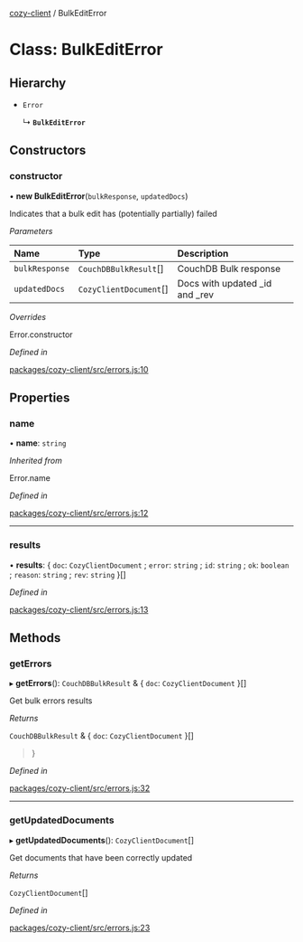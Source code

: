 [cozy-client](../README.md) / BulkEditError

# Class: BulkEditError

## Hierarchy

*   `Error`

    ↳ **`BulkEditError`**

## Constructors

### constructor

• **new BulkEditError**(`bulkResponse`, `updatedDocs`)

Indicates that a bulk edit has (potentially partially) failed

*Parameters*

| Name | Type | Description |
| :------ | :------ | :------ |
| `bulkResponse` | `CouchDBBulkResult`\[] | CouchDB Bulk response |
| `updatedDocs` | `CozyClientDocument`\[] | Docs with updated \_id and \_rev |

*Overrides*

Error.constructor

*Defined in*

[packages/cozy-client/src/errors.js:10](https://github.com/cozy/cozy-client/blob/master/packages/cozy-client/src/errors.js#L10)

## Properties

### name

• **name**: `string`

*Inherited from*

Error.name

*Defined in*

[packages/cozy-client/src/errors.js:12](https://github.com/cozy/cozy-client/blob/master/packages/cozy-client/src/errors.js#L12)

***

### results

• **results**: { `doc`: `CozyClientDocument` ; `error`: `string` ; `id`: `string` ; `ok`: `boolean` ; `reason`: `string` ; `rev`: `string`  }\[]

*Defined in*

[packages/cozy-client/src/errors.js:13](https://github.com/cozy/cozy-client/blob/master/packages/cozy-client/src/errors.js#L13)

## Methods

### getErrors

▸ **getErrors**(): `CouchDBBulkResult` & { `doc`: `CozyClientDocument`  }\[]

Get bulk errors results

*Returns*

`CouchDBBulkResult` & { `doc`: `CozyClientDocument`  }\[]

> }

*Defined in*

[packages/cozy-client/src/errors.js:32](https://github.com/cozy/cozy-client/blob/master/packages/cozy-client/src/errors.js#L32)

***

### getUpdatedDocuments

▸ **getUpdatedDocuments**(): `CozyClientDocument`\[]

Get documents that have been correctly updated

*Returns*

`CozyClientDocument`\[]

*Defined in*

[packages/cozy-client/src/errors.js:23](https://github.com/cozy/cozy-client/blob/master/packages/cozy-client/src/errors.js#L23)
